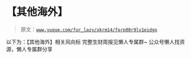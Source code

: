 # 【其他海外】

> 原文：[`www.yuque.com/for_lazy/xkrm14/forp08r9lv1eidgn`](https://www.yuque.com/for_lazy/xkrm14/forp08r9lv1eidgn)

<ne-p id="u0377b80e" data-lake-id="u0377b80e"><ne-text id="ufee499ff">以下为：【其他海外】相关风向标</ne-text></ne-p> <ne-p id="u1d8fbbda" data-lake-id="u1d8fbbda"><ne-text id="ufd990e81">完整生财周报见懒人专属群~</ne-text></ne-p> <ne-p id="ub29a161d" data-lake-id="ub29a161d"><ne-text id="u271e55f3">公众号懒人找资源，懒人专属群分享</ne-text></ne-p>